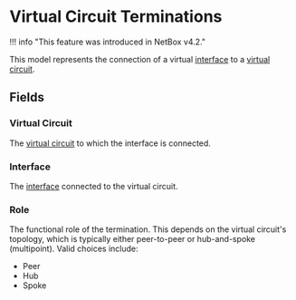 # Virtual Circuit Terminations

!!! info "This feature was introduced in NetBox v4.2."

This model represents the connection of a virtual [interface](../dcim/interface.md) to a [virtual circuit](./virtualcircuit.md).

## Fields

### Virtual Circuit

The [virtual circuit](./virtualcircuit.md) to which the interface is connected.

### Interface

The [interface](../dcim/interface.md) connected to the virtual circuit.

### Role

The functional role of the termination. This depends on the virtual circuit's topology, which is typically either peer-to-peer or hub-and-spoke (multipoint). Valid choices include:

* Peer
* Hub
* Spoke
